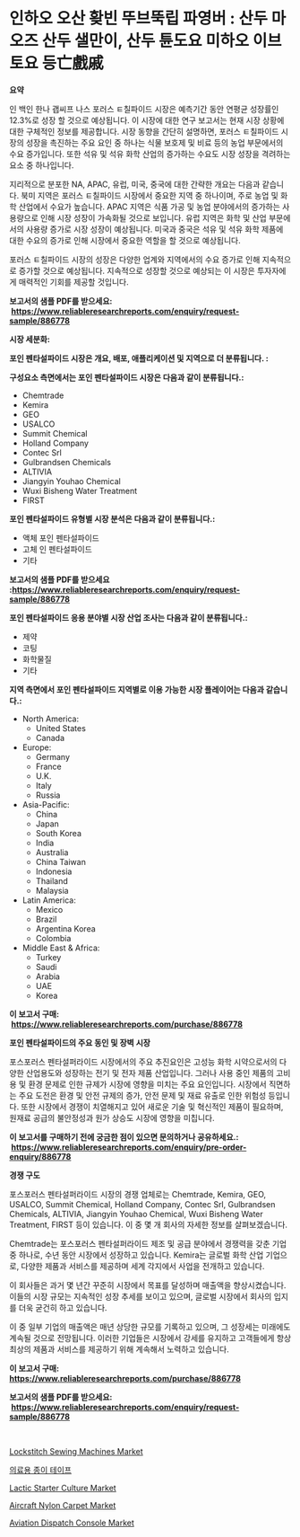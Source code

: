 <p><h1>인하오 오산 홪빈 뚜브뚝립 파영버 : 산두 마오즈 산두 샐만이, 산두 튠도요 미하오 이브토요 등亡戲戚</h1></p><p><strong>요약</strong></p>
<p><p>인 백인 한나 괩씨프 나스 포러스 ㅌ칠파이드 시장은 예측기간 동안 연평균 성장률인 12.3%로 성장 할 것으로 예상됩니다. 이 시장에 대한 연구 보고서는 현재 시장 상황에 대한 구체적인 정보를 제공합니다. 시장 동향을 간단히 설명하면, 포러스 ㅌ칠파이드 시장의 성장을 촉진하는 주요 요인 중 하나는 식물 보호제 및 비료 등의 농업 부문에서의 수요 증가입니다. 또한 석유 및 석유 화학 산업의 증가하는 수요도 시장 성장을 격려하는 요소 중 하나입니다.</p><p>지리적으로 분포한 NA, APAC, 유럽, 미국, 중국에 대한 간략한 개요는 다음과 같습니다. 북미 지역은 포러스 ㅌ칠파이드 시장에서 중요한 지역 중 하나이며, 주로 농업 및 화학 산업에서 수요가 높습니다. APAC 지역은 식품 가공 및 농업 분야에서의 증가하는 사용량으로 인해 시장 성장이 가속화될 것으로 보입니다. 유럽 지역은 화학 및 산업 부문에서의 사용량 증가로 시장 성장이 예상됩니다. 미국과 중국은 석유 및 석유 화학 제품에 대한 수요의 증가로 인해 시장에서 중요한 역할을 할 것으로 예상됩니다.</p><p>포러스 ㅌ칠파이드 시장의 성장은 다양한 업계와 지역에서의 수요 증가로 인해 지속적으로 증가할 것으로 예상됩니다. 지속적으로 성장할 것으로 예상되는 이 시장은 투자자에게 매력적인 기회를 제공할 것입니다.</p></p>
<p><strong>보고서의 샘플 PDF를 받으세요: &nbsp;<a href="https://www.reliableresearchreports.com/enquiry/request-sample/886778">https://www.reliableresearchreports.com/enquiry/request-sample/886778</a></strong></p>
<p><strong>시장 세분화:</strong></p>
<p><strong> 포인 펜타설파이드 시장은 개요, 배포, 애플리케이션 및 지역으로 더 분류됩니다. :</strong></p>
<p><strong>구성요소 측면에서는 포인 펜타설파이드 시장은 다음과 같이 분류됩니다.:</strong></p>
<p><ul><li>Chemtrade</li><li>Kemira</li><li>GEO</li><li>USALCO</li><li>Summit Chemical</li><li>Holland Company</li><li>Contec Srl</li><li>Gulbrandsen Chemicals</li><li>ALTIVIA</li><li>Jiangyin Youhao Chemical</li><li>Wuxi Bisheng Water Treatment</li><li>FIRST</li></ul></p>
<p><strong> 포인 펜타설파이드 유형별 시장 분석은 다음과 같이 분류됩니다.:</strong></p>
<p><ul><li>액체 포인 펜타설파이드</li><li>고체 인 펜타설파이드</li><li>기타</li></ul></p>
<p><strong>보고서의 샘플 PDF를 받으세요 :<a href="https://www.reliableresearchreports.com/enquiry/request-sample/886778">https://www.reliableresearchreports.com/enquiry/request-sample/886778</a></strong></p>
<p><strong> 포인 펜타설파이드 응용 분야별 시장 산업 조사는 다음과 같이 분류됩니다.:</strong></p>
<p><ul><li>제약</li><li>코팅</li><li>화학물질</li><li>기타</li></ul></p>
<p><strong>지역 측면에서 포인 펜타설파이드 지역별로 이용 가능한 시장 플레이어는 다음과 같습니다.:</strong></p>
<p><ul>
    <li>
        North America:
        <ul>
            <li>United States</li>
            <li>Canada</li>
        </ul>
    </li>
    <li>
        Europe:
        <ul>
            <li>Germany</li>
            <li>France</li>
            <li>U.K.</li>
            <li>Italy</li>
            <li>Russia</li>
        </ul>
    </li>
    <li>
        Asia-Pacific:
        <ul>
            <li>China</li>
            <li>Japan</li>
            <li>South Korea</li>
            <li>India</li>
            <li>Australia</li>
            <li>China Taiwan</li>
            <li>Indonesia</li>
            <li>Thailand</li>
            <li>Malaysia</li>
        </ul>
    </li>
    <li>
        Latin America:
        <ul>
            <li>Mexico</li>
            <li>Brazil</li>
            <li>Argentina Korea</li>
            <li>Colombia</li>
        </ul>
    </li>
    <li>
        Middle East & Africa:
        <ul>
            <li>Turkey</li>
            <li>Saudi</li>
            <li>Arabia</li>
            <li>UAE</li>
            <li>Korea</li>
        </ul>
    </li>
    </ul></p>
<p><strong>이 보고서 구매: &nbsp;<a href="https://www.reliableresearchreports.com/purchase/886778">https://www.reliableresearchreports.com/purchase/886778</a></strong></p>
<p><strong>포인 펜타설파이드의 주요 동인 및 장벽 시장</strong></p>
<p><p>포스포러스 펜타설퍼라이드 시장에서의 주요 추진요인은 고성능 화학 시약으로서의 다양한 산업용도와 성장하는 전기 및 전자 제품 산업입니다. 그러나 사용 중인 제품의 고비용 및 환경 문제로 인한 규제가 시장에 영향을 미치는 주요 요인입니다. 시장에서 직면하는 주요 도전은 환경 및 안전 규제의 증가, 안전 문제 및 재료 유출로 인한 위험성 등입니다. 또한 시장에서 경쟁이 치열해지고 있어 새로운 기술 및 혁신적인 제품이 필요하며, 원재료 공급의 불안정성과 원가 상승도 시장에 영향을 미칩니다.</p></p>
<p><strong>이 보고서를 구매하기 전에 궁금한 점이 있으면 문의하거나 공유하세요.: &nbsp;<a href="https://www.reliableresearchreports.com/enquiry/pre-order-enquiry/886778">https://www.reliableresearchreports.com/enquiry/pre-order-enquiry/886778</a></strong></p>
<p><strong>경쟁 구도</strong></p>
<p><p>포스포러스 펜타설퍼라이드 시장의 경쟁 업체로는 Chemtrade, Kemira, GEO, USALCO, Summit Chemical, Holland Company, Contec Srl, Gulbrandsen Chemicals, ALTIVIA, Jiangyin Youhao Chemical, Wuxi Bisheng Water Treatment, FIRST 등이 있습니다. 이 중 몇 개 회사의 자세한 정보를 살펴보겠습니다.</p><p>Chemtrade는 포스포러스 펜타설퍼라이드 제조 및 공급 분야에서 경쟁력을 갖춘 기업 중 하나로, 수년 동안 시장에서 성장하고 있습니다. Kemira는 글로벌 화학 산업 기업으로, 다양한 제품과 서비스를 제공하며 세계 각지에서 사업을 전개하고 있습니다.</p><p>이 회사들은 과거 몇 년간 꾸준히 시장에서 목표를 달성하며 매출액을 향상시켰습니다. 이들의 시장 규모는 지속적인 성장 추세를 보이고 있으며, 글로벌 시장에서 회사의 입지를 더욱 굳건히 하고 있습니다.</p><p>이 중 일부 기업의 매출액은 매년 상당한 규모를 기록하고 있으며, 그 성장세는 미래에도 계속될 것으로 전망됩니다. 이러한 기업들은 시장에서 강세를 유지하고 고객들에게 항상 최상의 제품과 서비스를 제공하기 위해 계속해서 노력하고 있습니다.</p></p>
<p><strong>이 보고서 구매: &nbsp; <a href="https://www.reliableresearchreports.com/purchase/886778">https://www.reliableresearchreports.com/purchase/886778</a></strong></p>
<p><strong>보고서의 샘플 PDF를 받으세요: &nbsp;<a href="https://www.reliableresearchreports.com/enquiry/request-sample/886778">https://www.reliableresearchreports.com/enquiry/request-sample/886778</a></strong><strong></strong></p>
<p>&nbsp;</p>
<p><p><a href="https://view.publitas.com/reportprime-1/lockstitch-sewing-machines-market-a-comprehensive-report-of-its-market-share-growth-trends-2024-2031/">Lockstitch Sewing Machines Market</a></p><p><a href="https://github.com/Hubertstyenger6685/Market-Research-Report-List-1/blob/main/661585416116.md">의료용 종이 테이프</a></p><p><a href="https://rainy-horn-d69.notion.site/Lactic-Starter-Culture-Market-Size-2024-2031-Global-Industrial-Analysis-Key-Geographical-Regions--d6ec80ec07364ecfbf7dc1582c1d62b8">Lactic Starter Culture Market</a></p><p><a href="https://www.linkedin.com/pulse/aircraft-nylon-carpet-market-size-share-amp-trends-analysis-cngrf?trackingId=fZtzkD%2BfbD%2FRgQONk03iSw%3D%3D">Aircraft Nylon Carpet Market</a></p><p><a href="https://www.linkedin.com/pulse/aviation-dispatch-console-market-size-growth-forecast-from-2024-faj2f?trackingId=BttEkb%2FNcfocJ7SdVYjZ3g%3D%3D">Aviation Dispatch Console Market</a></p></p>